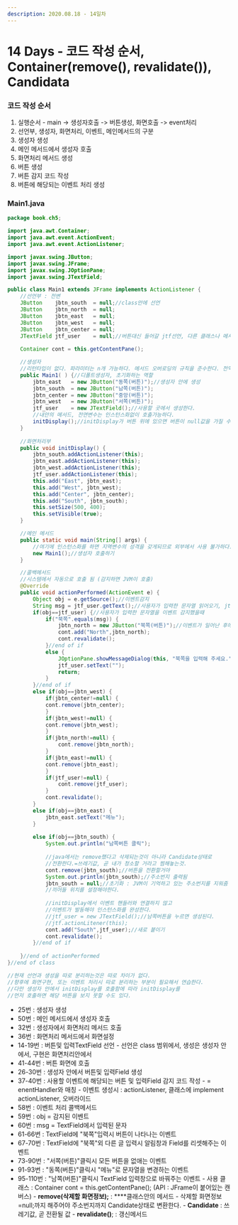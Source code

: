 ```yaml
---
description: 2020.08.18 - 14일차
---
```


# 14 Days - 코드 작성 순서, Container\(remove\(\),  revalidate\(\)\), Candidata

### 코드 작성 순서

1. 실행순서 - main -&gt; 생성자호출 -&gt; 버튼생성, 화면호출 -&gt; event처리
2. 선언부, 생성자, 화면처리, 이벤트, 메인메서드의 구분
3. 생성자 생성
4. 메인 메서드에서 생성자 호출
5. 화면처리 메서드 생성
6. 버튼 생성
7. 버튼 감지 코드 작성
8. 버튼에 해당되는 이벤트 처리 생성

### Main1.java

```java
package book.ch5;

import java.awt.Container;
import java.awt.event.ActionEvent;
import java.awt.event.ActionListener;

import javax.swing.JButton;
import javax.swing.JFrame;
import javax.swing.JOptionPane;
import javax.swing.JTextField;

public class Main1 extends JFrame implements ActionListener {
	//선언부 : 전변
	JButton    jbtn_south  = null;//class안에 선언
	JButton    jbtn_north  = null;
	JButton    jbtn_east   = null;
	JButton    jbtn_west   = null;
	JButton    jbtn_center = null;
	JTextField jtf_user    = null;//버튼대신 들어갈 jtf선언, 다른 클래스나 메서드에서도 재사용할수 있도록 class안에 전역번수로 선언한다.생성은 사용되는 이벤트performed안에서 한다.
	
	Container cont = this.getContentPane();

	//생성자 
	//리턴타입이 없다. 파라미터는 n개 가능하다. 메서드 오버로딩의 규칙을 준수한다. 전역변수의 초기화를 담당한다.
	public Main1( ) {//디폴트생성자, 초기화하는 역할
		jbtn_east   = new JButton("동쪽(버튼)");//생성자 안에 생성
		jbtn_south  = new JButton("남쪽(버튼)");
		jbtn_center = new JButton("중앙(버튼)");
		jbtn_west   = new JButton("서쪽(버튼)");
		jtf_user    = new JTextField();//사용할 곳에서 생성한다.
		//내안의 메서드, 전연변수는 인스턴스화없이 호출가능하다.
		initDisplay();//initDisplay가 버튼 위에 있으면 버튼이 null값을 가질 수도 있다.
	}
	
	//화면처리부
	public void initDisplay() {
		jbtn_south.addActionListener(this);
		jbtn_east.addActionListener(this);
		jbtn_west.addActionListener(this);
		jtf_user.addActionListener(this);
		this.add("East", jbtn_east);
		this.add("West", jbtn_west);
		this.add("Center", jbtn_center);
		this.add("South", jbtn_south);
		this.setSize(500, 400);
		this.setVisible(true);
	}

	//메인 메서드	
	public static void main(String[] args) {
		//여기에 인스턴스화를 하면 지역변수의 성격을 갖게되므로 외부에서 사용 불가하다.
		new Main1();//생성자 호출하기
	}

	//콜백메서드
	//시스템에서 자동으로 호출 됨 (감지하면 JVM이 호출)
	@Override
	public void actionPerformed(ActionEvent e) {
		Object obj = e.getSource();//이벤트감지
		String msg = jtf_user.getText();//사용자가 입력한 문자열 읽어오기, jtf_user가 사용되기 전에 생성되어야한다.
		if(obj==jtf_user) {//사용자가 입력한 문자열을 이벤트 감지했을때
			if("북쪽".equals(msg)) {
				jbtn_north = new JButton("북쪽(버튼)");//이벤트가 일어난 후에 생성하므로 여기에 생성
				cont.add("North",jbtn_north);
				cont.revalidate();
			}//end of if											
			else {
				JOptionPane.showMessageDialog(this, "북쪽을 입력해 주세요.");
				jtf_user.setText("");
				return;
			}
		}//end of if
		else if(obj==jbtn_west) {
			if(jbtn_center!=null) {
			cont.remove(jbtn_center);
			}
			if(jbtn_west!=null) {
			cont.remove(jbtn_west);
			}
			if(jbtn_north!=null) {
				cont.remove(jbtn_north);
			}
			if(jbtn_east!=null) {
			cont.remove(jbtn_east);
			}
			if(jtf_user!=null) {
				cont.remove(jtf_user);
			}
			cont.revalidate();			
		}
		else if(obj==jbtn_east) {
			jbtn_east.setText("메뉴");
		}
		
		else if(obj==jbtn_south) {
			System.out.println("남쪽버튼 클릭");
			
			//java에서는 remove했다고 삭제되는것이 아니라 Candidate상태로
			//전환한다.=쓰레기값, 곧 내가 청소할 거라고 찜해놓는것.
			cont.remove(jbtn_south);//버튼을 전환할거야
			System.out.println(jbtn_south);//주소번지 출력됨
			jbtn_south = null;//초기화 : JVM이 기억하고 있는 주소번지를 지워줌 =Candidate상태로 할거다라는 의미
			//끼어들 위치를 설정해야한다.
			
			//initDisplay에서 이벤트 핸들러와 연결하지 않고
			//이벤트가 발동해야 인스턴스화를 완성한다. 
			//jtf_user = new JTextField();//남쪽버튼을 누르면 생성된다.
			//jtf.actionLitener(this);
			cont.add("South",jtf_user);//새로 붙이기
			cont.revalidate(); 				
		}//end of if	
		
	}//end of actionPerformed
}//end of class

//현재 선언과 생성을 따로 분리하는것은 따로 차이가 없다. 
//향후에 화면구현, 또는 이벤트 처리시 따로 분리하는 부분이 필요해서 연습한다.
//다만 생성자 안에서 initDisplay를 호출함에 따라 initDisplay를 
//먼저 호출하면 해당 버튼을 보지 못할 수도 있다.
```

* 25번 : 생성자 생성
* 50번 : 메인 메서드에서 생성자 호출
* 32번 : 생성자에서 화면처리 메서드 호출
* 36번 : 화면처리 메서드에서 화면설정
* 14-19번 : 버튼및 입력TextField 선언 - 선언은 class 범위에서, 생성은 생성자 안에서, 구현은 화면처리안에서
* 41-44번 : 버튼 화면에 호출
* 26-30번 : 생성자 안에서 버튼및 입력Field 생성
* 37-40번 : 사용할 이벤트에 해당되는 버튼 및 입력Field 감지 코드 작성 - = enentHandler와 매칭 - 이벤트 생성시 : actionListener, 클래스에 implement actionListener, 오버라이드 
* 58번 : 이벤트 처리 콜백메서드
* 59번 : obj = 감지된 이벤트
* 60번 : msg = TextField에서 입력된 문자
* 61-66번 : TextField에 "북쪽"입력시 버튼이 나타나는 이벤트
* 67-70번 : TextField에 "북쪽"외 다른 글 입력시 알림창과 Field를 리셋해주는 이벤트
* 73-90번 : "서쪽\(버튼\)"클릭시 모든 버튼을 없애는 이벤트 
* 91-93번 : "동쪽\(버튼\)"클릭시 "메뉴"로 문자열을 변경하는 이벤트
* 95-110번 : "남쪽\(버튼\)"클릭시 TextField 입력창으로 바꿔주는 이벤트 - 사용 클래스 : Container cont = this.getContentPane\(\);    \(API : JFrame이 붙어있는 캔버스\) - **remove\(삭제할 화면정보\);** : ****클래스안의 메서드  - 삭제할 화면정보=null;까지 해주어야 주소번지까지 Candidate상태로 변환한다. - **Candidate** : 쓰레기값, 곧 전환될 값 - **revalidate\(\)**; : 갱신메서드

